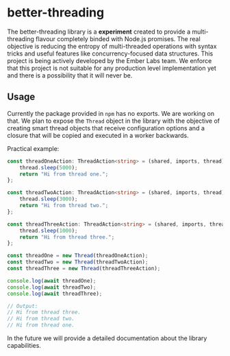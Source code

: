 # better-threading

The better-threading library is a **experiment** created to provide a multi-threading flavour completely binded with Node.js promises. The 
real objective is reducing the entropy of multi-threaded operations with syntax tricks and useful features like concurrency-focused
data structures. This project is being actively developed by the Ember Labs team. We enforce that this project is not suitable for any production level
implementation yet and there is a possibility that it will never be.

## Usage

Currently the package provided in `npm` has no exports. We are working on that. We plan to expose the `Thread` object in the library with the objective
of creating smart thread objects that receive configuration options and a closure that will be copied and executed in a worker backwards.

Practical example:

```ts
const threadOneAction: ThreadAction<string> = (shared, imports, thread) => {
    thread.sleep(5000);
    return "Hi from thread one.";
};

const threadTwoAction: ThreadAction<string> = (shared, imports, thread) => {
    thread.sleep(3000);
    return "Hi from thread two.";
};

const threadThreeAction: ThreadAction<string> = (shared, imports, thread) => {
    thread.sleep(1000);
    return "Hi from thread three.";
};

const threadOne = new Thread(threadOneAction);
const threadTwo = new Thread(threadTwoAction);
const threadThree = new Thread(threadThreeAction);

console.log(await threadOne);
console.log(await threadTwo);
console.log(await threadThree);

// Output:
// Hi from thread three.
// Hi from thread two.
// Hi from thread one.
```

In the future we will provide a detailed documentation about the library capabilities.